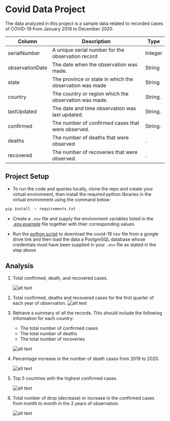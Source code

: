 # Covid Data Project

The data analyzed in this project is a sample data related to recorded cases of COVID-19 from January 2019 to December 2020.


| Column         | Description                                             |  Type   |
|----------------|---------------------------------------------------------|---------|
|serialNumber    |A unique serial number for the observation record        |Integer  |
|observationDate |The date when the observation was made.                  |String   |
|state           |The province or state in which the observation was made  |String   |
|country         |The country or region which the observation was made.    |String.  |
|lastUpdated     |The date and time observation was last updated.          |String.  |
|confirmed       |The number of confirmed cases that were observed.        |String.  |
|deaths          |The number of deaths that were observed                  |.        |
|recovered       |The number of recoveries that were observed.             |.        |


## Project Setup
- To run the code and queries locally, clone the repo and create your virtual environment, then install the required python libraries in the virtual environment using the command below:

```bash
pip install -r requirements.txt
```

- Create a `.env` file and supply the environment variables listed in the [.env.example](.env.example) file together with thier corresponding values

- Run the [python script](./main.py) to download the covid-19 csv file from a google drive link and then load the data a PostgreSQL database whose credentials must have been supplied in your `.env` file as stated in the step above

## Analysis
1. Total confirmed, death, and recovered cases.

    ![alt text](./output/query1.png)

2. Total confirmed, deaths and recovered cases for the first quarter of each year of observation.
    ![alt text](./output/query2.png)

3. Retrieve a summary of all the records. This should include the following information for each country:
    - The total number of confirmed cases
    - The total number of deaths
    - The total number of recoveries

    ![alt text](./output/query3.png)

4. Percentage increase in the number of death cases from 2019 to 2020.

    ![alt text](./output/query4.png)

5. Top 5 countries with the highest confirmed cases.

    ![alt text](./output/query5.png)

6. Total number of drop (decrease) or increase in the confirmed
cases from month to month in the 2 years of observation.

    ![alt text](./output/query6.png)
